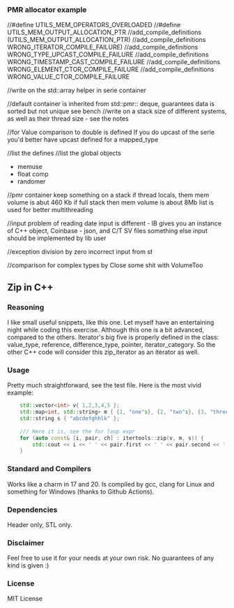### PMR allocator example


//#define UTILS_MEM_OPERATORS_OVERLOADED
//#define UTILS_MEM_OUTPUT_ALLOCATION_PTR
//add_compile_definitions (UTILS_MEM_OUTPUT_ALLOCATION_PTR)
//add_compile_definitions WRONG_ITERATOR_COMPILE_FAILURE)
//add_compile_definitions WRONG_TYPE_UPCAST_COMPILE_FAILURE
//add_compile_definitions WRONG_TIMESTAMP_CAST_COMPILE_FAILURE
//add_compile_definitions WRONG_ELEMENT_CTOR_COMPILE_FAILURE
//add_compile_definitions WRONG_VALUE_CTOR_COMPILE_FAILURE


//write on the std::array helper in serie container 

//default container is inherited from std::pmr:: deque, guarantees data is sorted but not unique
see bench
//write on a stack size of different systems, as well as their thread size - see the notes 

//for Value<ValueType> comparison to double is defined
If you do upcast of the serie you'd better have upcast defined for a mapped_type

//list the defines
//list the global objects
- memuse
- float comp
- randomer

//pmr container
keep something on a stack
if thread locals, them mem volume is abut 460 Kb
if full stack then mem volume is about 8Mb
list is used for better multithreading

//input
problem of reading date
input is different - IB gives you an instance of C++ object, Coinbase - json, and C/T SV files something else
input should be implemented by lib user

//exception
division by zero
incorrect input from st

//comparison 
for complex types by Close
some shit with VolumeToo


## Zip in C++
### Reasoning
I like small useful snippets, like this one. Let myself have an entertaining night while coding this exercise.
Although this one is a bit advanced, compared to the others. Iterator's big five is properly defined in the class: value_type, reference, difference_type, pointer, iterator_category. So the other C++ code will consider this zip_iterator as an iterator as well.

### Usage
Pretty much straightforward, see the test file. Here is the most vivid example:
```c++
	std::vector<int> v{ 1,2,3,4,5 };
	std::map<int, std::string> m { {1, "one"s}, {2, "two"s}, {3, "three"s}, };
	std::string s { "abcdefghhlk" };
	
	/// Here it is, see the for loop expr
	for (auto const& [i, pair, ch] : itertools::zip(v, m, s)) {
		std::cout << i << ' ' << pair.first << ' ' << pair.second << ' ' << ch << '\n';
	}
```


### Standard and Compilers
Works like a charm in 17 and 20.
Is compiled by gcc, clang for Linux and something for Windows (thanks to Github Actions).

### Dependencies
Header only, STL only.

### Disclaimer
Feel free to use it for your needs at your own risk. No guarantees of any kind is given :)

### License
MIT License